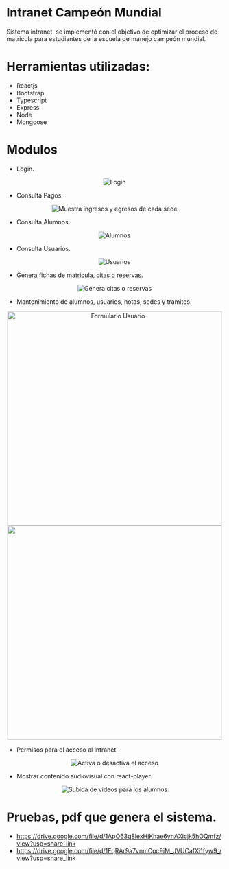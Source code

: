 # Intranet Campeón Mundial

Sistema intranet. se implementó con el objetivo de optimizar el proceso de matricula para estudiantes de la escuela de manejo campeón mundial.

# Herramientas utilizadas:

- Reactjs
- Bootstrap
- Typescript
- Express
- Node
- Mongoose

# Modulos

- Login.

<p align="center">
  <img src="https://i.ibb.co/FHSFZyF/Login.png" title="Login">
</p>

- Consulta Pagos.
<p align="center">
  <img src="https://i.ibb.co/VNGJFQJ/Caja.png" title="Muestra ingresos y egresos de cada sede">
</p>

- Consulta Alumnos.

<p align="center">
  <img src="https://i.ibb.co/5BLrHk9/Lista-Alumnos.png" title="Alumnos">
</p>

- Consulta Usuarios.

<p align="center">
  <img src="https://i.ibb.co/Ycct20F/Usuarios.png" title="Usuarios">
</p>

- Genera fichas de matricula, citas o reservas.

<p align="center">
  <img src="https://i.ibb.co/MRMncM9/Generar-Cita.png" title="Genera citas o reservas">
</p>

- Mantenimiento de alumnos, usuarios, notas, sedes y tramites.

<p align="center">
  <img src="https://i.ibb.co/pQjxRmn/Usuarios-Form.png" width="500" title="Formulario Usuario">
  <img src="https://i.ibb.co/yW9HRcC/Alumno-Form.png" width="500">
</p>

- Permisos para el acceso al intranet.

<p align="center">
  <img src="https://i.ibb.co/dp1v2yG/PERMISOS.png" title="Activa o desactiva el acceso">
</p>

- Mostrar contenido audiovisual con react-player.

<p align="center">
  <img src="https://i.ibb.co/jHspKVT/mostrar-Videos.png" title="Subida de videos para los alumnos">
</p>

# Pruebas, pdf que genera el sistema.

- https://drive.google.com/file/d/1ApO63q8lexHjKhae6ynAXicjk5hOQmfz/view?usp=share_link
- https://drive.google.com/file/d/1EqRAr9a7vnmCpc9iM_JVUCafXi1fyw9_/view?usp=share_link
